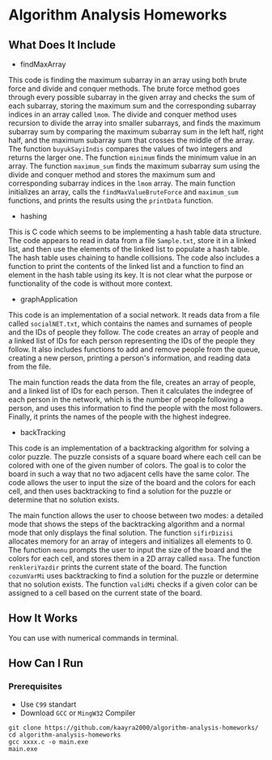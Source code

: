 # Algorithm Analysis Homeworks

## What Does It Include

* findMaxArray

This code is finding the maximum subarray in an array using both brute force and divide and conquer methods. The brute force method goes through every possible subarray in the given array and checks the sum of each subarray, storing the maximum sum and the corresponding subarray indices in an array called `lmom`. The divide and conquer method uses recursion to divide the array into smaller subarrays, and finds the maximum subarray sum by comparing the maximum subarray sum in the left half, right half, and the maximum subarray sum that crosses the middle of the array. The function `buyukSayiIndis` compares the values of two integers and returns the larger one. The function `minimum` finds the minimum value in an array. The function `maximum_sum` finds the maximum subarray sum using the divide and conquer method and stores the maximum sum and corresponding subarray indices in the `lmom` array. The main function initializes an array, calls the `findMaxValueBruteForce` and `maximum_sum` functions, and prints the results using the `printData` function.

* hashing

This is C code which seems to be implementing a hash table data structure. The code appears to read in data from a file `Sample.txt`, store it in a linked list, and then use the elements of the linked list to populate a hash table. The hash table uses chaining to handle collisions. The code also includes a function to print the contents of the linked list and a function to find an element in the hash table using its key. It is not clear what the purpose or functionality of the code is without more context.

* graphApplication

This code is an implementation of a social network. It reads data from a file called `socialNET.txt`, which contains the names and surnames of people and the IDs of people they follow. The code creates an array of people and a linked list of IDs for each person representing the IDs of the people they follow. It also includes functions to add and remove people from the queue, creating a new person, printing a person's information, and reading data from the file.

The main function reads the data from the file, creates an array of people, and a linked list of IDs for each person. Then it calculates the indegree of each person in the network, which is the number of people following a person, and uses this information to find the people with the most followers. Finally, it prints the names of the people with the highest indegree.

* backTracking

This code is an implementation of a backtracking algorithm for solving a color puzzle. The puzzle consists of a square board where each cell can be colored with one of the given number of colors. The goal is to color the board in such a way that no two adjacent cells have the same color. The code allows the user to input the size of the board and the colors for each cell, and then uses backtracking to find a solution for the puzzle or determine that no solution exists.

The main function allows the user to choose between two modes: a detailed mode that shows the steps of the backtracking algorithm and a normal mode that only displays the final solution. The function `sifirDizisi` allocates memory for an array of integers and initializes all elements to 0. The function `menu` prompts the user to input the size of the board and the colors for each cell, and stores them in a 2D array called `masa`. The function `renkleriYazdir` prints the current state of the board. The function `cozumVarMi` uses backtracking to find a solution for the puzzle or determine that no solution exists. The function `validMi` checks if a given color can be assigned to a cell based on the current state of the board.

## How It Works
You can use with numerical commands in terminal. 

## How Can I Run

### Prerequisites

* Use `C99` standart 
* Download `GCC`  or `MingW32` Compiler 

```
git clone https://github.com/kaayra2000/algorithm-analysis-homeworks/
cd algorithm-analysis-homeworks
gcc xxxx.c -o main.exe
main.exe
```
